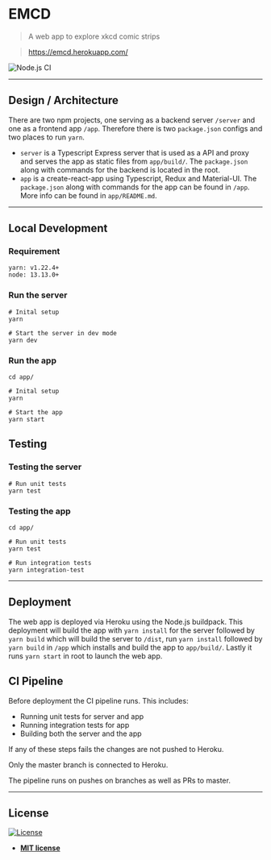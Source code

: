 # EMCD

> A web app to explore xkcd comic strips

> https://emcd.herokuapp.com/

![Node.js CI](https://github.com/bergholmm/emcd/workflows/Node.js%20CI/badge.svg)

---

## Design / Architecture
There are two npm projects, one serving as a backend server `/server` and one as a frontend app `/app`. Therefore there is two `package.json` configs and two places to run `yarn`.
* `server` is a Typescript Express server that is used as a API and proxy and serves the app as static files from `app/build/`. The `package.json` along with commands for the backend is located in the root.
* `app` is a create-react-app using Typescript, Redux and Material-UI. The `package.json` along with commands for the app can be found in `/app`. More info can be found in `app/README.md`.

---

## Local Development

### Requirement
```shell
yarn: v1.22.4+
node: 13.13.0+
```

### Run the server
```shell
# Inital setup
yarn

# Start the server in dev mode
yarn dev
```

### Run the app
```shell
cd app/

# Inital setup
yarn

# Start the app
yarn start
```

## Testing

### Testing the server
```shell
# Run unit tests
yarn test
```

### Testing the app
```shell
cd app/

# Run unit tests
yarn test

# Run integration tests
yarn integration-test
```

---

## Deployment
The web app is deployed via Heroku using the Node.js buildpack. This deployment will build the app with `yarn install` for the server followed by `yarn build` which will build the server to `/dist`, run `yarn install` followed by `yarn build` in `/app` which installs and build the app to `app/build/`. Lastly it runs `yarn start` in root to launch the web app.

## CI Pipeline
Before deployment the CI pipeline runs. This includes:
* Running unit tests for server and app
* Running integration tests for app
* Building both the server and the app

If any of these steps fails the changes are not pushed to Heroku.

Only the master branch is connected to Heroku.

The pipeline runs on pushes on branches as well as PRs to master.

---

## License

[![License](http://img.shields.io/:license-mit-blue.svg?style=flat-square)](http://badges.mit-license.org)

- **[MIT license](http://opensource.org/licenses/mit-license.php)**
